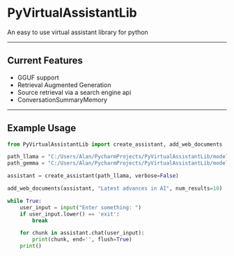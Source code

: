# PyVirtualAssistantLib
An easy to use virtual assistant library for python

---

## Current Features
- GGUF support
- Retrieval Augmented Generation
- Source retrieval via a search engine api
- ConversationSummaryMemory

---

## Example Usage

```python
from PyVirtualAssistantLib import create_assistant, add_web_documents

path_llama = "C:/Users/Alan/PycharmProjects/PyVirtualAssistantLib/models/lmstudio-community/Meta-Llama-3-8B-Instruct-GGUF/Meta-Llama-3-8B-Instruct-Q4_K_M.gguf"
path_gemma = "C:/Users/Alan/PycharmProjects/PyVirtualAssistantLib/models/lmstudio-ai/gemma-2b-it-GGUF/gemma-2b-it-q8_0.gguf"

assistant = create_assistant(path_llama, verbose=False)

add_web_documents(assistant, "Latest advances in AI", num_results=10)

while True:
    user_input = input("Enter something: ")
    if user_input.lower() == 'exit':
        break

    for chunk in assistant.chat(user_input):
        print(chunk, end='', flush=True)
    print()
```
